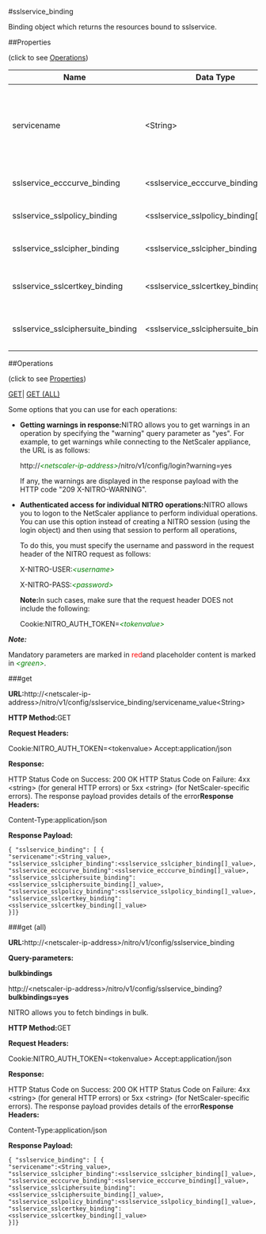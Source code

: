 #sslservice_binding

Binding object which returns the resources bound to sslservice.


##Properties 
<span>(click to see [Operations](#opera))</span>


<table><thead><tr><th>Name</th><th>Data Type</th><th>Permissions</th><th>Description</th></tr></thead><tbody><tr><td>servicename</td><td>&lt;String></td><td>Read-write</td><td>Name of the SSL service for which to show detailed information.<br>Minimum length = 1</td></tr><tr><td>sslservice_ecccurve_binding</td><td>&lt;sslservice_ecccurve_binding[]></td><td>Read-only</td><td>ecccurve that can be bound to sslservice.</td></tr><tr><td>sslservice_sslpolicy_binding</td><td>&lt;sslservice_sslpolicy_binding[]></td><td>Read-only</td><td>sslpolicy that can be bound to sslservice.</td></tr><tr><td>sslservice_sslcipher_binding</td><td>&lt;sslservice_sslcipher_binding[]></td><td>Read-only</td><td>sslcipher that can be bound to sslservice.</td></tr><tr><td>sslservice_sslcertkey_binding</td><td>&lt;sslservice_sslcertkey_binding[]></td><td>Read-only</td><td>sslcertkey that can be bound to sslservice.</td></tr><tr><td>sslservice_sslciphersuite_binding</td><td>&lt;sslservice_sslciphersuite_binding[]></td><td>Read-only</td><td>sslciphersuite that can be bound to sslservice.</td></tr></tbody></table>
##Operations 
<span>(click to see [Properties](#prope))</span>


[GET]()| [GET (ALL)](#get-)


Some options that you can use for each operations:
<ul><li><p><b>Getting warnings in response:</b>NITRO allows you to get warnings in an operation by specifying the "warning" query parameter as "yes". For example, to get warnings while connecting to the NetScaler appliance, the URL is as follows:</p><p>http://<span style="color:green;font-style:italic;">&lt;netscaler-ip-address&gt;</span>/nitro/v1/config/login?warning=yes</p><p>If any, the warnings are displayed in the response payload with the HTTP code "209 X-NITRO-WARNING".</p></li><li><p><b>Authenticated access for individual NITRO operations:</b>NITRO allows you to logon to the NetScaler appliance to perform individual operations. You can use this option instead of creating a NITRO session (using the login object) and then using that session to perform all operations,</p><p>To do this, you must specify the username and password in the request header of the NITRO request as follows:</p><p>X-NITRO-USER:<span style="color:green;font-style:italic;">&lt;username&gt;</span></p><p>X-NITRO-PASS:<span style="color:green;font-style:italic;">&lt;password&gt;</span></p><p><b>Note:</b>In such cases, make sure that the request header DOES not include the following:</p><p>Cookie:NITRO_AUTH_TOKEN=<span style="color:green;font-style:italic;">&lt;tokenvalue&gt;</span></p></li></ul>



***Note:*** 
Mandatory parameters are marked in <span style="color:#FF0000;">red</span>and placeholder content is marked in <span style="color:green;font-style:italic">&lt;green&gt;</span>.

###get



<b>URL:</b>http://&lt;netscaler-ip-address&gt;/nitro/v1/config/sslservice_binding/servicename_value&lt;String&gt;
<b>HTTP Method:</b>GET
<b>Request Headers:</b>

Cookie:NITRO_AUTH_TOKEN=&lt;tokenvalue&gt;Accept:application/json

<b>Response:</b>
HTTP Status Code on Success: 200 OKHTTP Status Code on Failure: 4xx &lt;string&gt; (for general HTTP errors) or 5xx &lt;string&gt; (for NetScaler-specific errors). The response payload provides details of the error<b>Response Headers:</b>

Content-Type:application/json

<b>Response Payload: </b>```{ "sslservice_binding": [ {"servicename":<String_value>,"sslservice_sslcipher_binding":<sslservice_sslcipher_binding[]_value>,"sslservice_ecccurve_binding":<sslservice_ecccurve_binding[]_value>,"sslservice_sslciphersuite_binding":<sslservice_sslciphersuite_binding[]_value>,"sslservice_sslpolicy_binding":<sslservice_sslpolicy_binding[]_value>,"sslservice_sslcertkey_binding":<sslservice_sslcertkey_binding[]_value>}]}```



###get (all)



<b>URL:</b>http://&lt;netscaler-ip-address&gt;/nitro/v1/config/sslservice_binding
<b>Query-parameters:</b>
<b>bulkbindings</b>
http://&lt;netscaler-ip-address&gt;/nitro/v1/config/sslservice_binding?<b>bulkbindings=yes</b>
NITRO allows you to fetch bindings in bulk.



<b>HTTP Method:</b>GET
<b>Request Headers:</b>

Cookie:NITRO_AUTH_TOKEN=&lt;tokenvalue&gt;Accept:application/json

<b>Response:</b>
HTTP Status Code on Success: 200 OKHTTP Status Code on Failure: 4xx &lt;string&gt; (for general HTTP errors) or 5xx &lt;string&gt; (for NetScaler-specific errors). The response payload provides details of the error<b>Response Headers:</b>

Content-Type:application/json

<b>Response Payload: </b>```{ "sslservice_binding": [ {"servicename":<String_value>,"sslservice_sslcipher_binding":<sslservice_sslcipher_binding[]_value>,"sslservice_ecccurve_binding":<sslservice_ecccurve_binding[]_value>,"sslservice_sslciphersuite_binding":<sslservice_sslciphersuite_binding[]_value>,"sslservice_sslpolicy_binding":<sslservice_sslpolicy_binding[]_value>,"sslservice_sslcertkey_binding":<sslservice_sslcertkey_binding[]_value>}]}```



